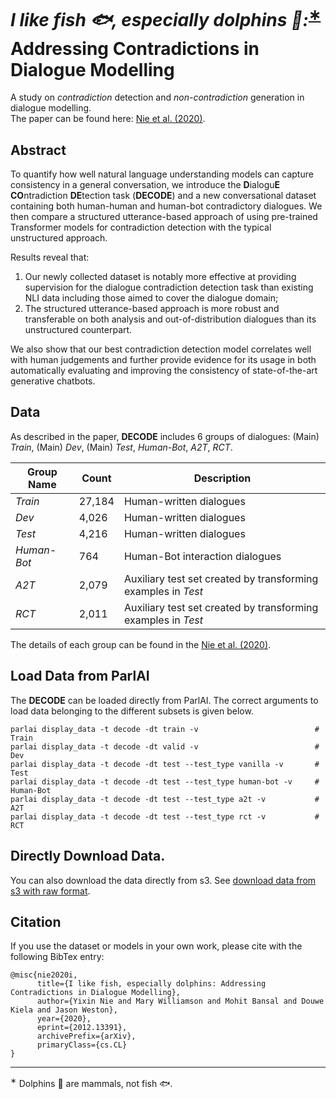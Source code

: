 # *I like fish <span>&#x1F41F;</span>, especially dolphins <span>&#x1F42C;</span>:*<sup>[∗](#dolphion)</sup> Addressing Contradictions in Dialogue Modelling

A study on *contradiction* detection and *non-contradiction* generation in dialogue modelling.  
The paper can be found here: [Nie et al. (2020)](https://arxiv.org/abs/2012.13391).

## Abstract

To quantify how well natural language understanding models can capture consistency in a general conversation, we introduce the **D**ialogu**E** **CO**ntradiction **DE**tection task (**DECODE**) and a new conversational dataset containing both human-human and human-bot contradictory dialogues. We then compare a structured utterance-based approach of using pre-trained Transformer models for contradiction detection with the typical unstructured approach. 

Results reveal that:
<ol>
<li>Our newly collected dataset is notably more effective at providing supervision for the dialogue contradiction detection task than existing NLI data including those aimed to cover the dialogue domain;</li>
<li>The structured utterance-based approach is more robust and transferable on both analysis and out-of-distribution dialogues than its unstructured counterpart.</li>
</ol>

We also show that our best contradiction detection model correlates well with human judgements and further provide evidence for its usage in both automatically evaluating and improving the consistency of state-of-the-art generative chatbots.

## Data
As described in the paper, **DECODE** includes 6 groups of dialogues: (Main) *Train*, (Main) *Dev*, (Main) *Test*, *Human-Bot*, *A2T*, *RCT*.

| Group Name    | Count         | Description  |
| ------------- |---------------| -------------|
| *Train*       | 27,184     | Human-written dialogues |
| *Dev*         | 4,026      | Human-written dialogues |
| *Test*        | 4,216      | Human-written dialogues |
| *Human-Bot*   | 764        | Human-Bot interaction dialogues |
| *A2T*         | 2,079      | Auxiliary test set created by transforming examples in *Test* |
| *RCT*         | 2,011      | Auxiliary test set created by transforming examples in *Test* |

The details of each group can be found in the [Nie et al. (2020)]().

## Load Data from ParlAI
The **DECODE** can be loaded directly from ParlAI. The correct arguments to load data belonging to the different subsets is given below.
```
parlai display_data -t decode -dt train -v                          # Train
parlai display_data -t decode -dt valid -v                          # Dev
parlai display_data -t decode -dt test --test_type vanilla -v       # Test
parlai display_data -t decode -dt test --test_type human-bot -v     # Human-Bot
parlai display_data -t decode -dt test --test_type a2t -v           # A2T
parlai display_data -t decode -dt test --test_type rct -v           # RCT
```

## Directly Download Data.
You can also download the data directly from s3.
See [download data from s3 with raw format](https://github.com/facebookresearch/ParlAI/blob/master/projects/contradiction/download_with_raw_format.md).

## Citation
If you use the dataset or models in your own work, please cite with the following BibTex entry:
```
@misc{nie2020i,
      title={I like fish, especially dolphins: Addressing Contradictions in Dialogue Modelling}, 
      author={Yixin Nie and Mary Williamson and Mohit Bansal and Douwe Kiela and Jason Weston},
      year={2020},
      eprint={2012.13391},
      archivePrefix={arXiv},
      primaryClass={cs.CL}
}
```

_________________
<a name="dolphion"><sup>∗</sup></a> Dolphins <span>&#x1F42C;</span> are mammals, not fish <span>&#x1F41F;</span>.

